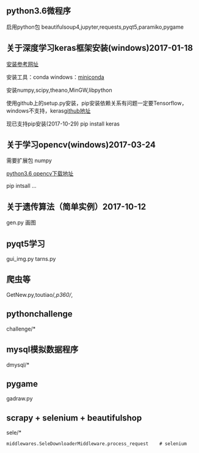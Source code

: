 ﻿
## python3.6微程序

启用python包  beautifulsoup4,jupyter,requests,pyqt5,paramiko,pygame

## 关于深度学习keras框架安装(windows)2017-01-18
[安装参考网址](http://keras-cn.readthedocs.io/en/latest/)

安装工具：conda windows：[miniconda](https://conda.io/miniconda.html)

安装numpy,scipy,theano,MinGW,libpython

使用github上的setup.py安装，pip安装依赖关系有问题一定要Tensorflow，windows不支持，keras[github地址](https://github.com/fchollet/keras)

现已支持pip安装(2017-10-29) pip install keras

## 关于学习opencv(windows)2017-03-24

需要扩展包  numpy

[python3.6 opencv下载地址](http://www.lfd.uci.edu/~gohlke/pythonlibs/)

pip intsall ...

## 关于遗传算法（简单实例）2017-10-12

gen.py
画图

## pyqt5学习

gui_img.py
tarns.py

## 爬虫等

GetNew.py,toutiao/*,p360/*,

## pythonchallenge

challenge/*

## mysql模拟数据程序

dmysql/*

## pygame

gadraw.py

## scrapy + selenium + beautifulshop

sele/*

```
middlewares.SeleDownloaderMiddleware.process_request    # selenium 
```
